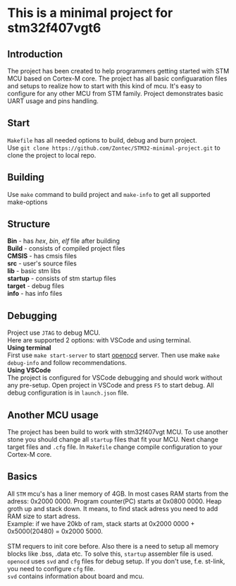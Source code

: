 # This is a minimal project for stm32f407vgt6

## Introduction
The project has been created to help programmers getting started with STM MCU based on Cortex-M core. The project has all basic configuaration files and setups to realize how to start with this kind of mcu. It's easy to configure for any other MCU from STM family. Project demonstrates basic UART usage and pins handling. 

## Start
```Makefile``` has all needed options to build, debug and burn project.<br/>
Use ```git clone https://github.com/Zontec/STM32-minimal-project.git``` to clone the project to local repo. 

## Building
Use ```make``` command to build project and ```make-info``` to get all supported make-options
## Structure 
**Bin** - has *hex*, *bin*, *elf* file after building <br/>
**Build** - consists of compiled project files <br/>
**CMSIS** - has cmsis files <br/>
**src** - user's source files <br/>
**lib** - basic stm libs <br/>
**startup** - consists of stm startup files <br/>
**target** - debug files <br/>
**info** - has info files <br/>

## Debugging
Project use ```JTAG``` to debug MCU.<br/>
Here are supported 2 options: with VSCode and using terminal.<br/>
**Using terminal**<br/>
First use ```make start-server``` to start [openocd](http://openocd.org/) server. Then use make ```make debug-info``` and follow recommendations.<br/>
**Using VSCode**<br/>
The project is configured for VSCode debugging and should work without any pre-setup. Open project in VSCode and press ```F5``` to start debug. All debug configuration is in ```launch.json``` file. 
 
 ## Another MCU usage
 The project has been build to work with stm32f407vgt MCU. To use another stone you should change all ```startup``` files that fit your MCU. Next change target files and ```.cfg``` file. In ```Makefile``` change compile configuration to your Cortex-M core.


## Basics
All ```STM``` mcu's has a liner memory of 4GB. In most cases RAM starts from the adress: 0x2000 0000. Program counter(PC) starts at 0x0800 0000. Heap groth up and stack down. It means, to find stack adress you need to add RAM size to start adress.<br/>
Example: if we have 20kb of ram, stack starts at 0x2000 0000 + 0x5000(20480) = 0x2000 5000.<br/>
<br/>
STM requers to init core before. Also there is a need to setup all memory blocks like .bss, .data etc. To solve this, ```startup``` assembler file is used.
<br/>
```openocd``` uses ```svd``` and ```cfg``` files for debug setup. If you don't use, f.e. st-link, you need to configure ```cfg``` file. 
<br/>```svd``` contains information about board and mcu.
